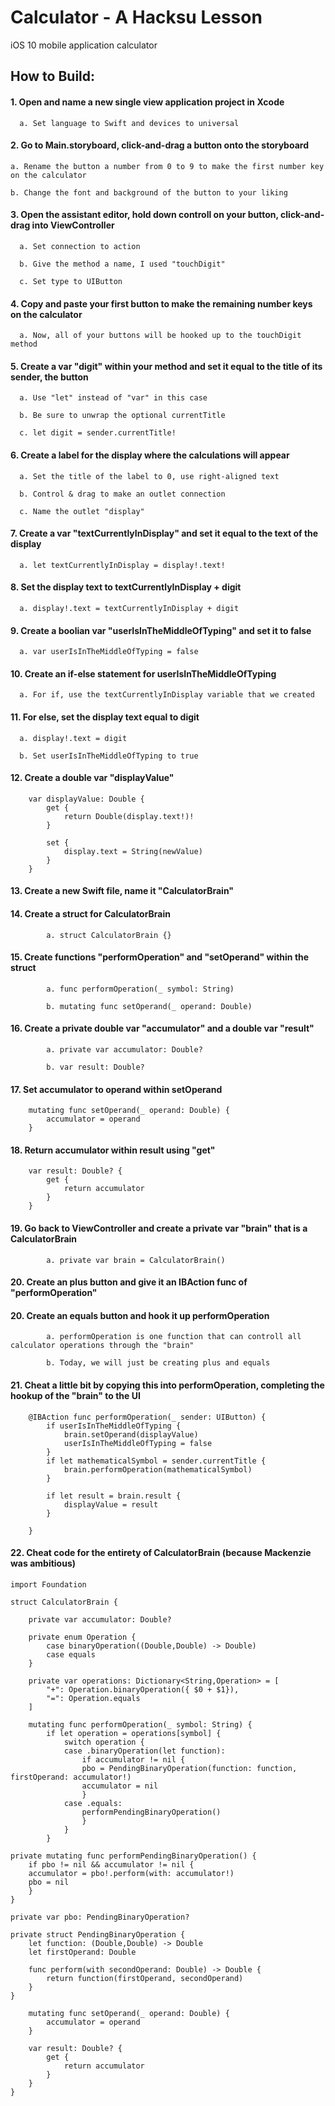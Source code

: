 # Calculator - A Hacksu Lesson
iOS 10 mobile application calculator

## How to Build:
#### 1. Open and name a new single view application project in Xcode

      a. Set language to Swift and devices to universal
  
#### 2. Go to Main.storyboard, click-and-drag a button onto the storyboard

    a. Rename the button a number from 0 to 9 to make the first number key on the calculator
  
    b. Change the font and background of the button to your liking
    
#### 3. Open the assistant editor, hold down controll on your button, click-and-drag into ViewController

      a. Set connection to action
      
      b. Give the method a name, I used "touchDigit"
      
      c. Set type to UIButton

#### 4. Copy and paste your first button to make the remaining number keys on the calculator

      a. Now, all of your buttons will be hooked up to the touchDigit method
      
#### 5. Create a var "digit" within your method and set it equal to the title of its sender, the button

      a. Use "let" instead of "var" in this case
      
      b. Be sure to unwrap the optional currentTitle
      
      c. let digit = sender.currentTitle!

#### 6. Create a label for the display where the calculations will appear

      a. Set the title of the label to 0, use right-aligned text
      
      b. Control & drag to make an outlet connection
      
      c. Name the outlet "display"

#### 7. Create a var "textCurrentlyInDisplay" and set it equal to the text of the display

      a. let textCurrentlyInDisplay = display!.text!

#### 8. Set the display text to textCurrentlyInDisplay + digit

      a. display!.text = textCurrentlyInDisplay + digit

#### 9. Create a boolian var "userIsInTheMiddleOfTyping" and set it to false

      a. var userIsInTheMiddleOfTyping = false

#### 10. Create an if-else statement for userIsInTheMiddleOfTyping

      a. For if, use the textCurrentlyInDisplay variable that we created

#### 11. For else, set the display text equal to digit

      a. display!.text = digit
      
      b. Set userIsInTheMiddleOfTyping to true
      
#### 12. Create a double var "displayValue"
```
    var displayValue: Double {
        get {
            return Double(display.text!)!
        }
        
        set {
            display.text = String(newValue)
        }
    }
```
#### 13. Create a new Swift file, name it "CalculatorBrain"

#### 14. Create a struct for CalculatorBrain

            a. struct CalculatorBrain {}

#### 15. Create functions "performOperation" and "setOperand" within the struct

            a. func performOperation(_ symbol: String)
            
            b. mutating func setOperand(_ operand: Double)

#### 16. Create a private double var "accumulator" and a double var "result"

            a. private var accumulator: Double?
            
            b. var result: Double?

#### 17. Set accumulator to operand within setOperand
```
    mutating func setOperand(_ operand: Double) {
        accumulator = operand
    }
```
#### 18. Return accumulator within result using "get"
```
    var result: Double? {
        get {
            return accumulator
        }
    }
```

#### 19. Go back to ViewController and create a private var "brain" that is a CalculatorBrain

            a. private var brain = CalculatorBrain()
            
#### 20. Create an plus button and give it an IBAction func of "performOperation"

#### 20. Create an equals button and hook it up performOperation

            a. performOperation is one function that can controll all calculator operations through the "brain"
            
            b. Today, we will just be creating plus and equals

#### 21. Cheat a little bit by copying this into performOperation, completing the hookup of the "brain" to the UI
```
    @IBAction func performOperation(_ sender: UIButton) {
        if userIsInTheMiddleOfTyping {
            brain.setOperand(displayValue)
            userIsInTheMiddleOfTyping = false
        }
        if let mathematicalSymbol = sender.currentTitle {
            brain.performOperation(mathematicalSymbol)
        }
        
        if let result = brain.result {
            displayValue = result
        }

    }
```
#### 22. Cheat code for the entirety of CalculatorBrain (because Mackenzie was ambitious)
```
import Foundation

struct CalculatorBrain {
    
    private var accumulator: Double?
    
    private enum Operation {
        case binaryOperation((Double,Double) -> Double)
        case equals
    }
    
    private var operations: Dictionary<String,Operation> = [
        "+": Operation.binaryOperation({ $0 + $1}),
        "=": Operation.equals
    ]
    
    mutating func performOperation(_ symbol: String) {
        if let operation = operations[symbol] {
            switch operation {
            case .binaryOperation(let function):
                if accumulator != nil {
                pbo = PendingBinaryOperation(function: function, firstOperand: accumulator!)
                accumulator = nil
                }
            case .equals:
                performPendingBinaryOperation()
                }
            }
        }

private mutating func performPendingBinaryOperation() {
    if pbo != nil && accumulator != nil {
    accumulator = pbo!.perform(with: accumulator!)
    pbo = nil
    }
}

private var pbo: PendingBinaryOperation?

private struct PendingBinaryOperation {
    let function: (Double,Double) -> Double
    let firstOperand: Double
    
    func perform(with secondOperand: Double) -> Double {
        return function(firstOperand, secondOperand)
    }
}
    
    mutating func setOperand(_ operand: Double) {
        accumulator = operand
    }
    
    var result: Double? {
        get {
            return accumulator
        }
    }
}
```
